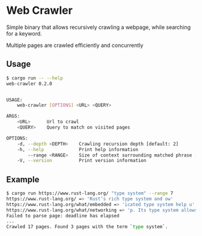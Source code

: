 # Web Crawler
Simple binary that allows recursively crawling a webpage, while searching for a keyword.

Multiple pages are crawled efficiently and concurrently

## Usage 

```bash
$ cargo run -- --help
web-crawler 0.2.0


USAGE:
    web-crawler [OPTIONS] <URL> <QUERY>

ARGS:
    <URL>      Url to crawl
    <QUERY>    Query to match on visited pages

OPTIONS:
    -d, --depth <DEPTH>    Crawling recursion depth [default: 2]
    -h, --help             Print help information
        --range <RANGE>    Size of context surrounding matched phrase [default: 3]
    -V, --version          Print version information
```

## Example

```bash
$ cargo run https://www.rust-lang.org/ "type system" --range 7
https://www.rust-lang.org/ => 'Rust’s rich type system and ow'
https://www.rust-lang.org/what/embedded => 'icated type system help u'
https://www.rust-lang.org/what/networking => 'p. Its type system allows'
Failed to parse page: deadline has elapsed
...
Crawled 17 pages. Found 3 pages with the term `type system`.
```